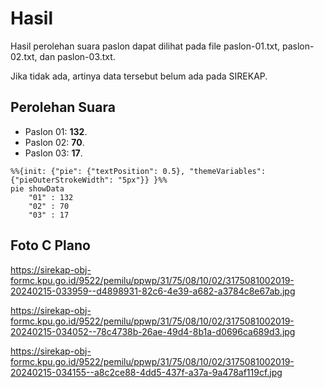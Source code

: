 # Hasil

Hasil perolehan suara paslon dapat dilihat pada file paslon-01.txt, paslon-02.txt, dan paslon-03.txt.

Jika tidak ada, artinya data tersebut belum ada pada SIREKAP.

## Perolehan Suara

 * Paslon 01: **132**.
 * Paslon 02: **70**.
 * Paslon 03: **17**.

```mermaid
%%{init: {"pie": {"textPosition": 0.5}, "themeVariables": {"pieOuterStrokeWidth": "5px"}} }%%
pie showData
    "01" : 132
    "02" : 70
    "03" : 17
```
## Foto C Plano

https://sirekap-obj-formc.kpu.go.id/9522/pemilu/ppwp/31/75/08/10/02/3175081002019-20240215-033959--d4898931-82c6-4e39-a682-a3784c8e67ab.jpg

https://sirekap-obj-formc.kpu.go.id/9522/pemilu/ppwp/31/75/08/10/02/3175081002019-20240215-034052--78c4738b-26ae-49d4-8b1a-d0696ca689d3.jpg

https://sirekap-obj-formc.kpu.go.id/9522/pemilu/ppwp/31/75/08/10/02/3175081002019-20240215-034155--a8c2ce88-4dd5-437f-a37a-9a478af119cf.jpg
